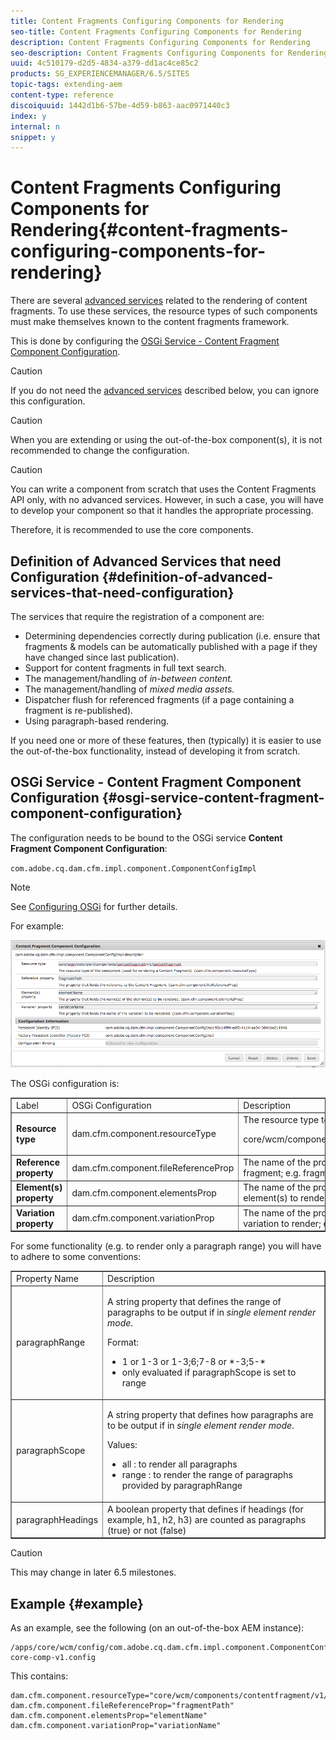 ```yaml
---
title: Content Fragments Configuring Components for Rendering
seo-title: Content Fragments Configuring Components for Rendering
description: Content Fragments Configuring Components for Rendering
seo-description: Content Fragments Configuring Components for Rendering
uuid: 4c510179-d2d5-4834-a379-dd1ac4ce85c2
products: SG_EXPERIENCEMANAGER/6.5/SITES
topic-tags: extending-aem
content-type: reference
discoiquuid: 1442d1b6-57be-4d59-b863-aac0971440c3
index: y
internal: n
snippet: y
---
```


# Content Fragments Configuring Components for Rendering{#content-fragments-configuring-components-for-rendering}

There are several [advanced services](../../../sites/developing/using/content-fragments-config-components-rendering.md#definition-of-advanced-services-that-need-configuration) related to the rendering of content fragments. To use these services, the resource types of such components must make themselves known to the content fragments framework.

This is done by configuring the [OSGi Service - Content Fragment Component Configuration](#osgi-service-content-fragment-component-configuration).

>[!CAUTION]
>
>If you do not need the [advanced services](../../../sites/developing/using/content-fragments-config-components-rendering.md#definition-of-advanced-services-that-need-configuration) described below, you can ignore this configuration.

>[!CAUTION]
>
>When you are extending or using the out-of-the-box component(s), it is not recommended to change the configuration.

>[!CAUTION]
>
>You can write a component from scratch that uses the Content Fragments API only, with no advanced services. However, in such a case, you will have to develop your component so that it handles the appropriate processing.
>
>Therefore, it is recommended to use the core components.

## Definition of Advanced Services that need Configuration {#definition-of-advanced-services-that-need-configuration}

The services that require the registration of a component are:

* Determining dependencies correctly during publication (i.e. ensure that fragments & models can be automatically published with a page if they have changed since last publication).
* Support for content fragments in full text search.
* The management/handling of *in-between content.*
* The management/handling of *mixed media assets.*
* Dispatcher flush for referenced fragments (if a page containing a fragment is re-published).
* Using paragraph-based rendering.

If you need one or more of these features, then (typically) it is easier to use the out-of-the-box functionality, instead of developing it from scratch.

## OSGi Service - Content Fragment Component Configuration {#osgi-service-content-fragment-component-configuration}

The configuration needs to be bound to the OSGi service **Content Fragment Component Configuration**:

`com.adobe.cq.dam.cfm.impl.component.ComponentConfigImpl`

>[!NOTE]
>
>See [Configuring OSGi](/sites/deploying/using/configuring-osgi.md) for further details.

For example:

![](assets/cfm-01.png)

The OSGi configuration is:

<table border="1" cellpadding="1" cellspacing="0" width="100%"> 
 <tbody> 
  <tr> 
   <td>Label</td> 
   <td>OSGi Configuration<br /> </td> 
   <td>Description</td> 
  </tr> 
  <tr> 
   <td><strong>Resource type</strong></td> 
   <td><span class="code">dam.cfm.component.resourceType</span></td> 
   <td>The resource type to register; e.g. <br /> <p><span class="cmp-examples-demo__property-value"><span class="code">core/wcm/components/contentfragment/v1/contentfragment</span></span></p> </td> 
  </tr> 
  <tr> 
   <td><strong>Reference property</strong></td> 
   <td><span class="code">dam.cfm.component.fileReferenceProp</span></td> 
   <td>The name of the property that contains the reference to the fragment; e.g. <span class="code">fragmentPath</span> or <span class="code">fileReference</span></td> 
  </tr> 
  <tr> 
   <td><strong>Element(s) property</strong></td> 
   <td><span class="code">dam.cfm.component.elementsProp</span></td> 
   <td>The name of the property that contains the name(s) of the element(s) to render; e.g.<span class="code">elementName</span></td> 
  </tr> 
  <tr> 
   <td><strong>Variation property</strong><br /> </td> 
   <td><span class="code">dam.cfm.component.variationProp</span></td> 
   <td>The name of the property that contains the name of the variation to render; e.g.<span class="code">variationName</span></td> 
  </tr> 
 </tbody> 
</table>

For some functionality (e.g. to render only a paragraph range) you will have to adhere to some conventions:

<table border="1" cellpadding="1" cellspacing="0" width="100%"> 
 <tbody> 
  <tr> 
   <td>Property Name</td> 
   <td>Description</td> 
  </tr> 
  <tr> 
   <td><span class="code">paragraphRange</span></td> 
   <td><p>A string property that defines the range of paragraphs to be output if in <em>single element render mode</em>.</p> <p>Format:</p> 
    <ul> 
     <li><span class="code">1</span> or <span class="code">1-3</span> or <span class="code">1-3;6;7-8</span> or <span class="code">*-3;5-*</span></li> 
     <li>only evaluated if <span class="code">paragraphScope</span> is set to <span class="code">range</span></li> 
    </ul> </td> 
  </tr> 
  <tr> 
   <td><span class="code">paragraphScope</span></td> 
   <td><p>A string property that defines how paragraphs are to be output if in <em>single element render mode</em>.</p> <p>Values:</p> 
    <ul> 
     <li><span class="code">all</span> : to render all paragraphs</li> 
     <li><span class="code">range</span> : to render the range of paragraphs provided by <span class="code">paragraphRange</span></li> 
    </ul> </td> 
  </tr> 
  <tr> 
   <td><span class="code">paragraphHeadings</span></td> 
   <td>A boolean property that defines if headings (for example, <span class="code">h1</span>, <span class="code">h2</span>, <span class="code">h3</span>) are counted as paragraphs (<span class="code">true</span>) or not (<span class="code">false</span>)</td> 
  </tr> 
 </tbody> 
</table>

>[!CAUTION]
>
>This may change in later 6.5 milestones.

## Example {#example}

As an example, see the following (on an out-of-the-box AEM instance):

```
/apps/core/wcm/config/com.adobe.cq.dam.cfm.impl.component.ComponentConfigImpl-core-comp-v1.config  
```

This contains:

```
dam.cfm.component.resourceType="core/wcm/components/contentfragment/v1/contentfragment"
dam.cfm.component.fileReferenceProp="fragmentPath"
dam.cfm.component.elementsProp="elementName"
dam.cfm.component.variationProp="variationName"
```

